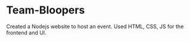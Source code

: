 # Team-Bloopers
Created a Nodejs website to host an event. Used HTML, CSS, JS for the frontend and UI.

